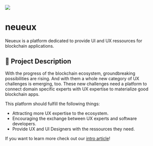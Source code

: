 ![](https://i.imgur.com/WuW4ykq.png)

# neueux
Neueux is a platform dedicated to provide UI and UX ressources for blockchain applications.

## 📄 Project Description

With the progress of the blockchain ecosystem, groundbreaking possibilities are rising. And with them a whole new category of UX challenges is emerging, too. These new challenges need a platform to connect domain specific experts with UX expertise to materialize good blockchain apps.


This platform should fulfill the following things:
* Attracting more UX expertise to the ecosystem.
* Encouraging the exchange between UX experts and software developers.
* Provide UX and UI Designers with the ressources they need.

If you want to learn more check out our [intro article](https://neueux.com/about)!
